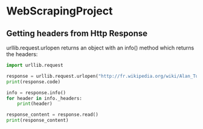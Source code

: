 # WebScrapingProject

## Getting headers from Http Response
urllib.request.urlopen returns an object with an info() method which returns the headers:
```python
import urllib.request

response = urllib.request.urlopen("http://fr.wikipedia.org/wiki/Alan_Turing")
print(response.code)

info = response.info()
for header in info._headers:
    print(header)

response_content = response.read()
print(response_content)
```
